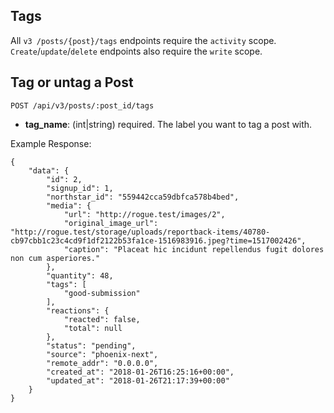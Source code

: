 ## Tags

All `v3 /posts/{post}/tags` endpoints require the `activity` scope. `Create`/`update`/`delete` endpoints also require the `write` scope.

## Tag or untag a Post

```
POST /api/v3/posts/:post_id/tags
```

-   **tag_name**: (int|string) required.
    The label you want to tag a post with.

Example Response:

```
{
    "data": {
        "id": 2,
        "signup_id": 1,
        "northstar_id": "559442cca59dbfca578b4bed",
        "media": {
            "url": "http://rogue.test/images/2",
            "original_image_url": "http://rogue.test/storage/uploads/reportback-items/40780-cb97cbb1c23c4cd9f1df2122b53fa1ce-1516983916.jpeg?time=1517002426",
            "caption": "Placeat hic incidunt repellendus fugit dolores non cum asperiores."
        },
        "quantity": 48,
        "tags": [
            "good-submission"
        ],
        "reactions": {
            "reacted": false,
            "total": null
        },
        "status": "pending",
        "source": "phoenix-next",
        "remote_addr": "0.0.0.0",
        "created_at": "2018-01-26T16:25:16+00:00",
        "updated_at": "2018-01-26T21:17:39+00:00"
    }
}
```
